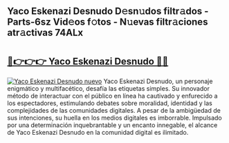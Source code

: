 ## Yaco Eskenazi Desnudo D𝚎sn𝚞dos filtr𝚊dos - Parts-6sz Vid𝚎os f𝚘tos - N𝚞evas filtr𝚊ciones atr𝚊ctivas 74ALx

# <h2><a href="http://mbavh7.tromn.icu/?c=Yaco+Eskenazi+Desnudo">🔗👉👉👉 Yaco Eskenazi Desnudo 🔗🔗</a></h2>

[![Yaco Eskenazi Desnudo nuevo](https://i.imgur.com/pEAQMta.gif)](http://mbavh7.tromn.icu/?c=Yaco+Eskenazi+Desnudo)
Yaco Eskenazi Desnudo, un personaje enigmático y multifacético, desafía las etiquetas simples. Su innovador método de interactuar con el público en línea ha cautivado y enfurecido a los espectadores, estimulando debates sobre moralidad, identidad y las complejidades de las comunidades digitales. A pesar de la ambigüedad de sus intenciones, su huella en los medios digitales es imborrable. Impulsado por una determinación inquebrantable y un encanto innegable, el alcance de Yaco Eskenazi Desnudo en la comunidad digital es ilimitado.
